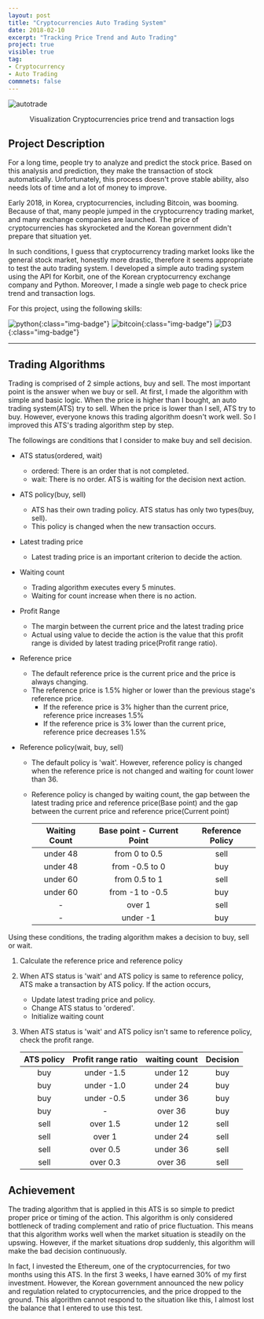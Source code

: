 ```yaml
---
layout: post
title: "Cryptocurrencies Auto Trading System"
date: 2018-02-10
excerpt: "Tracking Price Trend and Auto Trading"
project: true
visible: true
tag:
- Cryptocurrency
- Auto Trading
commnets: false
---
```


![autotrade](https://user-images.githubusercontent.com/8471958/50430613-498ee280-0908-11e9-8638-967cf265a487.png)

<center>Visualization Cryptocurrencies price trend and transaction logs</center>

## Project Description

For a long time, people try to analyze and predict the stock price. Based on this analysis and prediction, they make the transaction of stock automatically. Unfortunately, this process doesn't prove stable ability, also needs lots of time and a lot of money to improve. 

Early 2018, in Korea, cryptocurrencies, including Bitcoin, was booming. Because of that, many people jumped in the cryptocurrency trading market, and many exchange companies are launched. The price of cryptocurrencies has skyrocketed and the Korean government didn't prepare that situation yet. 

In such conditions, I guess that cryptocurrency trading market looks like the general stock market, honestly more drastic, therefore it seems appropriate to test the auto trading system. I developed a simple auto trading system using the API for Korbit, one of the Korean cryptocurrency exchange company and Python. Moreover, I made a single web page to check price trend and transaction logs.

For this project, using the following skills:

![python](https://img.shields.io/badge/python-green.svg?logo=python&style=for-the-badge&colorB=AAAAAA){:class="img-badge"} ![bitcoin](https://img.shields.io/badge/bitcoin-green.svg?logo=bitcoin&style=for-the-badge&colorB=AAAAAA){:class="img-badge"} ![D3](https://img.shields.io/badge/d3.js-green.svg?logo=d3.js&style=for-the-badge&colorB=AAAAAA){:class="img-badge"}

---

## Trading Algorithms

Trading is comprised of 2 simple actions, buy and sell. The most important point is the answer when we buy or sell. At first, I made the algorithm with simple and basic logic. When the price is higher than I bought, an auto trading system(ATS) try to sell. When the price is lower than I sell, ATS try to buy. However, everyone knows this trading algorithm doesn't work well. So I improved this ATS's trading algorithm step by step.

The followings are conditions that I consider to make buy and sell decision.

* ATS status(ordered, wait)

  - ordered: There is an order that is not completed.
  - wait: There is no order. ATS is waiting for the decision next action.

* ATS policy(buy, sell)
  - ATS has their own trading policy. ATS status has only two types(buy, sell).
  - This policy is changed when the new transaction occurs.
* Latest trading price

  - Latest trading price is an important criterion to decide the action.
* Waiting count
  - Trading algorithm executes every 5 minutes.
  - Waiting for count increase when there is no action.
* Profit Range
  - The margin between the current price and the latest trading price
  - Actual using value to decide the action is the value that this profit range is divided by latest trading price(Profit range ratio).
* Reference price
  - The default reference price is the current price and the price is always changing.
  - The reference price is 1.5% higher or lower than the previous stage's reference price.
    - If the reference price is 3% higher than the current price, reference price increases 1.5%
    - If the reference price is 3% lower than the current price, reference price decreases 1.5%
* Reference policy(wait, buy, sell)
  - The default policy is 'wait'. However, reference policy is changed when the reference price is not changed and waiting for count lower than 36.
  - Reference policy is changed by waiting count, the gap between the latest trading price and reference price(Base point) and the gap between the current price and reference price(Current point)

    | Waiting Count | Base point - Current Point | Reference Policy |
    | :-----------: | :------------------------: | :--------------: |
    |   under 48    |       from 0 to 0.5        |       sell       |
    |   under 48    |       from -0.5 to 0       |       buy        |
    |   under 60    |       from 0.5 to 1        |       sell       |
    |   under 60    |      from -1 to -0.5       |       buy        |
    |       -       |           over 1           |       sell       |
    |       -       |          under -1          |       buy        |

Using these conditions, the trading algorithm makes a decision to buy, sell or wait.

1. Calculate the reference price and reference policy

2. When ATS status is 'wait' and ATS policy is same to reference policy, ATS make a transaction by ATS policy. If the action occurs,
   - Update latest trading price and policy. 
   - Change ATS status to 'ordered'.
   - Initialize waiting count
3. When ATS status is 'wait' and ATS policy isn't same to reference policy, check the profit range.

    | ATS policy | Profit range ratio | waiting count | Decision |
    | :--------: | :----------------: | :-----------: | :------: |
    |    buy     |     under -1.5     |   under 12    |   buy    |
    |    buy     |     under -1.0     |   under 24    |   buy    |
    |    buy     |     under -0.5     |   under 36    |   buy    |
    |    buy     |         -          |    over 36    |   buy    |
    |    sell    |      over 1.5      |   under 12    |   sell   |
    |    sell    |       over 1       |   under 24    |   sell   |
    |    sell    |      over 0.5      |   under 36    |   sell   |
    |    sell    |      over 0.3      |    over 36    |   sell   |

## Achievement

The trading algorithm that is applied in this ATS is so simple to predict proper price or timing of the action. This algorithm is only considered bottleneck of trading complement and ratio of price fluctuation. This means that this algorithm works well when the market situation is steadily on the upswing. However, if the market situations drop suddenly, this algorithm will make the bad decision continuously.

In fact, I invested the Ethereum, one of the cryptocurrencies, for two months using this ATS. In the first 3 weeks, I have earned 30% of my first investment. However, the Korean government announced the new policy and regulation related to cryptocurrencies, and the price dropped to the ground. This algorithm cannot respond to the situation like this, I almost lost the balance that I entered to use this test.
